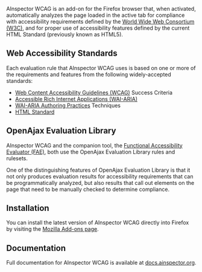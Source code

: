 AInspector WCAG is an add-on for the Firefox browser that, when activated, automatically analyzes the page loaded in the active tab for compliance with accessibility requirements defined by the [World Wide Web Consortium (W3C)](https://www.w3.org/), and for proper use of accessibility features defined by the current HTML Standard (previously known as HTML5).

## Web Accessibility Standards

Each evaluation rule that AInspector WCAG uses is based on one or more of the requirements and features from the following widely-accepted standards:

* [Web Content Accessibility Guidelines (WCAG)](https://www.w3.org/TR/WCAG/) Success Criteria
* [Accessible Rich Internet Applications (WAI-ARIA)](https://www.w3.org/TR/wai-aria/)
* [WAI-ARIA Authoring Practices](https://www.w3.org/TR/wai-aria-practices/) Techniques
* [HTML Standard](https://html.spec.whatwg.org/multipage/)

## OpenAjax Evaluation Library

AInspector WCAG and the companion tool, the [Functional Accessibility Evaluator (FAE)](/tools/fae), both use the OpenAjax Evaluation Library rules and rulesets.

One of the distinguishing features of OpenAjax Evaluation Library is that it not only produces evaluation results for accessibility requirements that can be programmatically analyzed, but also results that call out elements on the page that need to be manually checked to determine compliance.

## Installation

You can install the latest version of AInspector WCAG directly into Firefox by visiting the [Mozilla Add-ons page](https://addons.mozilla.org/en-US/firefox/addon/ainspector-wcag/).

## Documentation

Full documentation for AInspector WCAG is available at [docs.ainspector.org](http://docs.ainspector.org).
